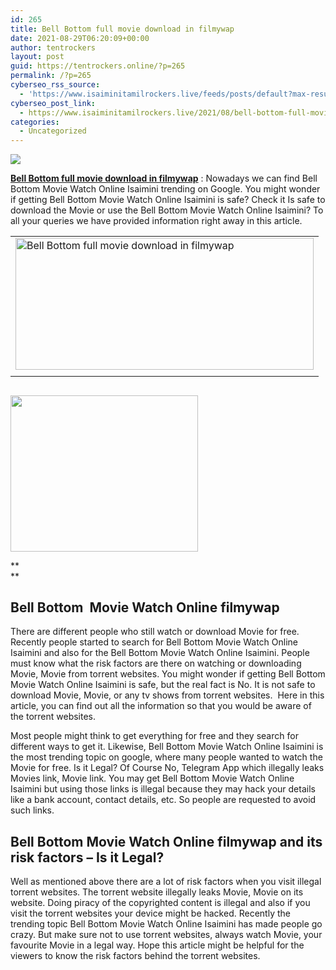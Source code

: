 ```yaml
---
id: 265
title: Bell Bottom full movie download in filmywap
date: 2021-08-29T06:20:09+00:00
author: tentrockers
layout: post
guid: https://tentrockers.online/?p=265
permalink: /?p=265
cyberseo_rss_source:
  - 'https://www.isaiminitamilrockers.live/feeds/posts/default?max-results=150&start-index=1'
cyberseo_post_link:
  - https://www.isaiminitamilrockers.live/2021/08/bell-bottom-full-movie-download-in-filmywap.html
categories:
  - Uncategorized
---
```

<div class="media_block">
  <img src="https://1.bp.blogspot.com/-6swGK5ZdbbQ/YR3Y0JswDxI/AAAAAAAABIs/VgqmzN2IR9IrSA4we6fq3POJLghRWYigQCLcBGAsYHQ/s72-w477-h211-c/download.jpg" class="media_thumbnail" />
</div>

<meta content="Bell Bottom full movie download in filmywap : Nowadays we can find Bell Bottom Movie Watch Online Isaimini trending on Google. You might wo..." name="twitter:description" />

  


<center>
</center>

**[Bell Bottom full movie download in filmywap](https://techsambavangal.in/bell-bottom-movie-online-2021/)** : Nowadays we can find Bell Bottom Movie Watch Online Isaimini trending on Google. You might wonder if getting Bell Bottom Movie Watch Online Isaimini is safe? Check it Is safe to download the Movie or use the Bell Bottom Movie Watch Online Isaimini? To all your queries we have provided information right away in this article.

<table align="center" cellpadding="0" cellspacing="0" class="tr-caption-container">
  <tr>
    <td>
      <a href="https://www.tamilrockerz.online/bell-bottom-full-movie-download-in-filmywap/" imageanchor="1"><img loading="lazy" alt="Bell Bottom full movie download in filmywap" border="0" data-original-height="171" data-original-width="295" height="211" src="https://1.bp.blogspot.com/-6swGK5ZdbbQ/YR3Y0JswDxI/AAAAAAAABIs/VgqmzN2IR9IrSA4we6fq3POJLghRWYigQCLcBGAsYHQ/w477-h211/download.jpg" width="477" /></a>
    </td>
  </tr>
  
  <tr>
    <td class="tr-caption">
    </td>
  </tr>
</table>



## <div class="separator">
  <a href="https://www.tamilrockerz.online/bell-bottom-full-movie-download-in-filmywap/" imageanchor="1"><img loading="lazy" border="0" data-original-height="250" data-original-width="300" height="250" src="https://1.bp.blogspot.com/-nfbzYVobUik/YMlpOerzdgI/AAAAAAAAA3Y/aAupsOUs_WMY6Lv7R1OtZhI6OqaRh-YAwCPcBGAYYCw/s0/e854879156f0849f3d27a89db88ed039.png" width="300" /></a>
</div>

**  
** </h2> 

## **Bell Bottom&nbsp; Movie Watch Online filmywap**

There are different people who still watch or download Movie for free. Recently people started to search for Bell Bottom Movie Watch Online Isaimini and also for the Bell Bottom Movie Watch Online Isaimini. People must know what the risk factors are there on watching or downloading Movie, Movie from torrent websites. You might wonder if getting Bell Bottom Movie Watch Online Isaimini is safe, but the real fact is No. It is not safe to download Movie, Movie, or any tv shows from torrent websites.&nbsp; Here in this article, you can find out all the information so that you would be aware of the torrent websites.

Most people might think to get everything for free and they search for different ways to get it. Likewise, Bell Bottom Movie Watch Online Isaimini is the most trending topic on google, where many people wanted to watch the Movie for free. Is it Legal? Of Course No, Telegram App which illegally leaks Movies link, Movie link. You may get Bell Bottom Movie Watch Online Isaimini but using those links is illegal because they may hack your details like a bank account, contact details, etc. So people are requested to avoid such links.

## **Bell Bottom Movie Watch Online filmywap and its risk factors** **&#8211; Is it Legal?**

Well as mentioned above there are a lot of risk factors when you visit illegal torrent websites. The torrent website illegally leaks Movie, Movie on its website. Doing piracy of the copyrighted content is illegal and also if you visit the torrent websites your device might be hacked. Recently the trending topic Bell Bottom Movie Watch Online Isaimini has made people go crazy. But make sure not to use torrent websites, always watch Movie, your favourite Movie in a legal way. Hope this article might be helpful for the viewers to know the risk factors behind the torrent websites.

<center>
</center>